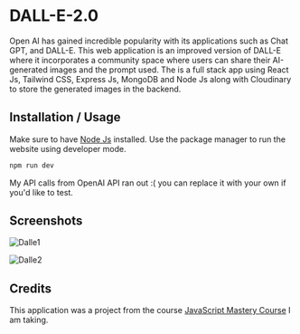 # DALL-E-2.0
Open AI has gained incredible popularity with its applications such as Chat GPT, and DALL-E. This web application is an improved version of DALL-E where it incorporates a community space where users can share their AI-generated images and the prompt used. The is a full stack app using React Js, Tailwind CSS, Express Js, MongoDB and Node Js along with Cloudinary to store the generated images in the backend. 

## Installation / Usage 

Make sure to have [Node Js](https://nodejs.org/en) installed. Use the package manager to run the website using developer mode. 

```bash
npm run dev
```
My API calls from OpenAI API ran out :( you can replace it with your own if you'd like to test.

## Screenshots
![Dalle1](https://github.com/ParasK02/DALL-E-2.0/assets/90861109/9c2129ee-cbe4-46c2-8e48-a35d9dc90bc3)

![Dalle2](https://github.com/ParasK02/DALL-E-2.0/assets/90861109/9f291f06-321c-45ec-9e7c-a24bc7a1f3d3)

## Credits
This application was a project from the course [JavaScript Mastery Course](https://www.jsmastery.pro/complete-path-to-javascript-mastery) I am taking.
